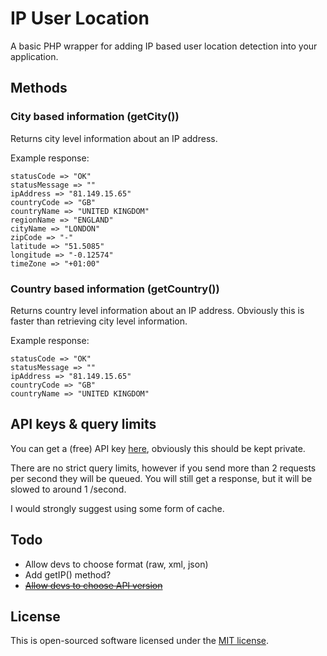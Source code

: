 # IP User Location

A basic PHP wrapper for adding IP based user location detection into your application.

## Methods

### City based information (getCity())
Returns city level information about an IP address.

Example response:

```
statusCode => "OK"
statusMessage => ""
ipAddress => "81.149.15.65"
countryCode => "GB"
countryName => "UNITED KINGDOM"
regionName => "ENGLAND"
cityName => "LONDON"
zipCode => "-"
latitude => "51.5085"
longitude => "-0.12574"
timeZone => "+01:00"
```

### Country based information (getCountry())
Returns country level information about an IP address. Obviously this is faster than retrieving city level information.

Example response:

```
statusCode => "OK"
statusMessage => ""
ipAddress => "81.149.15.65"
countryCode => "GB"
countryName => "UNITED KINGDOM"
```

## API keys & query limits
You can get a (free) API key [here](http://ipinfodb.com/register.php), obviously this should be kept private.

There are no strict query limits, however if you send more than 2 requests per second they will be queued. You will still get a response, but it will be slowed to around 1 /second.

I would strongly suggest using some form of cache.

## Todo
- Allow devs to choose format (raw, xml, json)
- Add getIP() method?
- ~~[Allow devs to choose API version](https://github.com/BeingTomGreen/IP-User-Location/commit/1a698e07d7ba6c7a3f190e0bad91f22e83694fc1)~~

## License

This is open-sourced software licensed under the [MIT license](http://opensource.org/licenses/MIT).